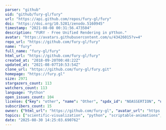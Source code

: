 ```yaml
---
parser: "github"
uid: "github/fury-gl/fury"
url: "https://api.github.com/repos/fury-gl/fury"
doi: "https://doi.org/10.5281/zenodo.5160945"
timestamp: "2021-08-08 00:31:56.473504"
description: "FURY - Free Unified Rendering in pYthon."
avatar: "https://avatars.githubusercontent.com/u/43426015?v=4"
repo_url: "https://github.com/fury-gl/fury"
name: "fury"
full_name: "fury-gl/fury"
html_url: "https://github.com/fury-gl/fury"
created_at: "2018-09-20T00:48:22Z"
updated_at: "2021-08-07T10:53:54Z"
clone_url: "https://github.com/fury-gl/fury.git"
homepage: "https://fury.gl"
size: 2971
stargazers_count: 113
watchers_count: 113
language: "Python"
open_issues_count: 104
license: {"key": "other", "name": "Other", "spdx_id": "NOASSERTION", "url": null, "node_id": "MDc6TGljZW5zZTA="}
subscribers_count: 15
owner: {"html_url": "https://github.com/fury-gl", "avatar_url": "https://avatars.githubusercontent.com/u/43426015?v=4", "login": "fury-gl", "type": "Organization"}
topics: ["scientific-visualization", "python", "scriptable-animations", "hacktoberfest", "game-engine", "simulation", "shaders", "3d-graphics"]
date: "2025-08-30 14:25:03.690762"
---
```

